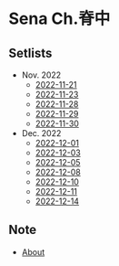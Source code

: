 # Sena Ch.脊中

## Setlists
- Nov. 2022
  - [2022-11-21](setlists/20221121.md)
  - [2022-11-23](setlists/20221123.md)
  - [2022-11-28](setlists/20221128.md)
  - [2022-11-29](setlists/20221129.md)
  - [2022-11-30](setlists/20221130.md)
- Dec. 2022
  - [2022-12-01](setlists/20221201.md)
  - [2022-12-03](setlists/20221203.md)
  - [2022-12-05](setlists/20221205.md)
  - [2022-12-08](setlists/20221208.md)
  - [2022-12-10](setlists/20221210.md)
  - [2022-12-11](setlists/20221211.md)
  - [2022-12-14](setlists/20221214.md)

## Note
- [About](notes/about.md)
